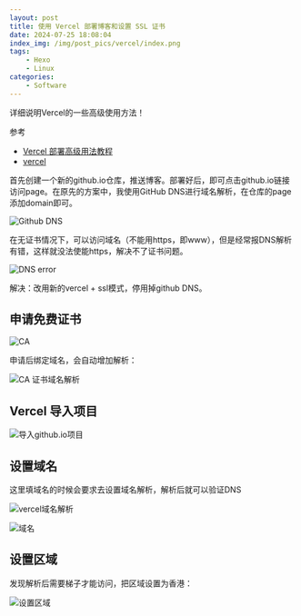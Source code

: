 ```yaml
---
layout: post
title: 使用 Vercel 部署博客和设置 SSL 证书
date: 2024-07-25 18:08:04
index_img: /img/post_pics/vercel/index.png
tags: 
    - Hexo
    - Linux
categories: 
    - Software
---
```


详细说明Vercel的一些高级使用方法！

<!-- more -->

参考

- [Vercel 部署高级用法教程](https://hexo.fluid-dev.com/posts/hexo-vercel/)
- [vercel](https://vercel.com/)

首先创建一个新的github.io仓库，推送博客。部署好后，即可点击github.io链接访问page。在原先的方案中，我使用GitHub DNS进行域名解析，在仓库的page添加domain即可。

![Github DNS](/img/post_pics/vercel/github_dns.jpg)

在无证书情况下，可以访问域名（不能用https，即www），但是经常报DNS解析有错，这样就没法使能https，解决不了证书问题。

![DNS error](/img/post_pics/vercel/github_dns_error.jpg)

解决：改用新的vercel + ssl模式，停用掉github DNS。

## 申请免费证书

![CA](/img/post_pics/vercel/ca.jpg)

申请后绑定域名，会自动增加解析：

![CA 证书域名解析](/img/post_pics/vercel/ssl_dns.jpg)


## Vercel 导入项目

![导入github.io项目](/img/post_pics/vercel/prj.png)

## 设置域名

这里填域名的时候会要求去设置域名解析，解析后就可以验证DNS

![vercel域名解析](/img/post_pics/vercel/ali.png)

![域名](/img/post_pics/vercel/domain.png)


## 设置区域

发现解析后需要梯子才能访问，把区域设置为香港：

![设置区域](/img/post_pics/vercel/function.png)
